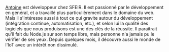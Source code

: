 [Antoine](https://twitter.com/denouche) est développeur chez SFEIR. Il est passionné par le développement en général, et a travaillé plus particulièrement dans le domaine du web. Mais il s'intéresse aussi à tout ce qui gravite autour du développement (intégration continue, automatisation, etc.), et selon lui la qualité des logiciels que nous produisons est une des clés de la réussite. Il paraîtrait qu'il fait du Node.js sur son temps libre, mais personne n'a jamais pu le vérifier de ses yeux. Depuis quelques mois, il découvre aussi le monde de l'IoT avec un intérêt non dissimulé.